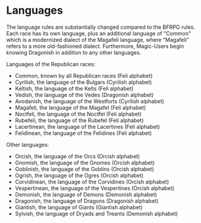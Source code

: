 Languages
=========
The language rules are substantially changed compared to the BFRPG rules. Each race has its own language, plus an additional language of "Common" which is a modernized dialect of the Magafeli language, where "Magafeli" refers to a more old-fashioned dialect. Furthermore, Magic-Users begin knowing Dragonish in addition to any other languages.

Languages of the Republican races:
- Common, known by all Republican races (Feli alphabet)
- Cyrilish, the language of the Bulgars (Cyrilish alphabet)
- Keltish, the language of the Kelts (Feli alphabet)
- Vedish, the language of the Vedes (Dragonish alphabet)
- Avodanish, the language of the Westforts (Cyrilish alphabet)
- Magafeli, the language of the Magafel (Feli alphabet)
- Noctfeli, the language of the Noctfel (Feli alphabet)
- Rubefeli, the language of the Rubefel (Feli alphabet)
- Lacertinean, the language of the Lacertines (Feli alphabet)
- Felidinean, the language of the Felidines (Feli alphabet)

Other languages:
- Orcish, the language of the Orcs (Orcish alphabet)
- Gnomish, the language of the Gnomes (Orcish alphabet)
- Goblinish, the language of the Goblins (Orcish alphabet)
- Ogrish, the language of the Ogres (Orcish alphabet)
- Corvidinean, the language of the Corvidines (Orcish alphabet)
- Vespertinean, the language of the Vespertines (Orcish alphabet)
- Demonish, the language of Demons (Demonish alphabet)
- Dragonish, the language of Dragons (Dragonish alphabet)
- Giantish, the language of Giants (Giantish alphabet)
- Sylvish, the language of Dryads and Treants (Demonish alphabet)
